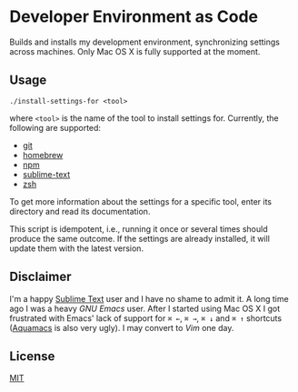 # Developer Environment as Code

Builds and installs my development environment, synchronizing settings across machines. Only Mac OS X is fully supported at the moment.

## Usage

```
./install-settings-for <tool>
```

where `<tool>` is the name of the tool to install settings for. Currently, the following are supported:

- [git](git/)
- [homebrew](homebrew/)
- [npm](npm/)
- [sublime-text](sublime-text/)
- [zsh](zsh/)

To get more information about the settings for a specific tool, enter its directory and read its documentation.

This script is idempotent, i.e., running it once or several times should produce the same outcome. If the settings are already installed, it will update them with the latest version.

## Disclaimer

I'm a happy [Sublime Text](http://www.sublimetext.com) user and I have no shame to admit it. A long time ago I was a heavy *GNU Emacs* user. After I started using Mac OS X I got frustrated with Emacs' lack of support for `⌘ ←`, `⌘ →`, `⌘ ↓` and `⌘ ↑` shortcuts ([Aquamacs](http://aquamacs.org) is also very ugly). I may convert to *Vim* one day.

## License

[MIT](LICENSE)
